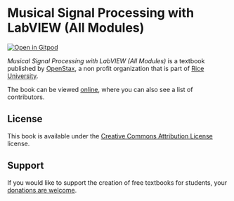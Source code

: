 # Musical Signal Processing with LabVIEW (All Modules)

[![Open in Gitpod](https://gitpod.io/button/open-in-gitpod.svg)](https://gitpod.io/from-referrer/)

_Musical Signal Processing with LabVIEW (All Modules)_ is a textbook published by [OpenStax](https://openstax.org/), a non profit organization that is part of [Rice University](https://www.rice.edu/).

The book can be viewed [online](https://github.com/cnx-user-books/cnxbook-musical-signal-processing-with-labview-all-modules/releases/latest), where you can also see a list of contributors.

## License
This book is available under the [Creative Commons Attribution License](./LICENSE) license.

## Support
If you would like to support the creation of free textbooks for students, your [donations are welcome](https://riceconnect.rice.edu/donation/support-openstax-banner).

